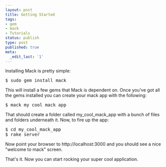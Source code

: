 ```yaml
---
layout: post
title: Getting Started
tags:
- gem
- mack
- Tutorials
status: publish
type: post
published: true
meta:
  _edit_last: '1'
---
```

Installing Mack is pretty simple:
<pre>$ sudo gem install mack</pre>
This will install a few gems that Mack is dependent on. Once you've got all the gems installed you can create your mack app with the following:
<pre>$ mack my_cool_mack_app</pre>
That should create a folder called my_cool_mack_app with a bunch of files and folders underneath it. Now, to fire up the app:
<pre>$ cd my_cool_mack_app
$ rake server</pre>
Now point your browser to http://localhost:3000 and you should see a nice "welcome to mack" screen.

That's it. Now you can start rocking your super cool application.
